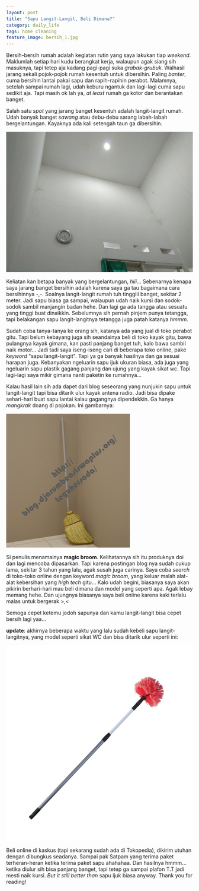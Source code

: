```yaml
---
layout: post
title: "Sapu Langit-Langit, Beli Dimana?"
category: daily_life
tags: home cleaning
feature_image: bersih_1.jpg
---  
```


Bersih-bersih rumah adalah kegiatan rutin yang saya lakukan tiap _weekend_. Maklumlah setiap hari kudu berangkat kerja, walaupun agak siang sih masuknya, tapi tetep aja kadang pagi-pagi suka _grabak-grubuk_. Walhasil jarang sekali pojok-pojok rumah kesentuh untuk dibersihin. Paling _banter_, cuma bersihin lantai pakai sapu dan rapih-rapihin perabot. Malamnya, setelah sampai rumah lagi, udah keburu ngantuk dan lagi-lagi cuma sapu sedikit aja. Tapi masih ok lah ya, _at least_ rumah ga kotor dan berantakan banget.

Salah satu _spot_ yang jarang banget kesentuh adalah langit-langit rumah. Udah banyak banget _sawang_ atau debu-debu sarang labah-labah bergelantungan. Kayaknya ada kali setengah taun ga dibersihin.

![langit-langit rumah](/assets/img/bersih_2.jpg)


Keliatan kan betapa banyak yang bergelantungan, _hiii_... Sebenarnya kenapa saya jarang banget bersihin adalah karena saya ga tau bagaimana cara bersihinnya -,-. Soalnya langit-langit rumah tuh tinggiii banget, sekitar 2 meter. Jadi sapu biasa ga sampai, walaupun udah naik kursi dan sodok-sodok sambil manjangin badan hehe. Dan lagi ga ada tangga atau sesuatu yang tinggi buat dinaikkin. Sebelumnya sih pernah pinjem punya tetangga, tapi belakangan sapu langit-langitnya tetangga juga patah katanya _hmmm_.

Sudah coba tanya-tanya ke orang sih, katanya ada yang jual di toko perabot gitu. Tapi belum kebayang juga sih seandainya beli di toko kayak gitu, bawa pulangnya kayak gimana, kan pasti panjang banget tuh, kalo bawa sambil naik motor...
Jadi tadi saya iseng-iseng cari di beberapa toko online, pake _keyword_  "sapu langit-langit". Tapi ya ga banyak hasilnya dan ga sesuai harapan juga. Kebanyakan ngeluarin sapu ijuk ukuran biasa, ada juga yang ngeluarin sapu plastik gagang panjang dan ujung yang kayak sikat wc. Tapi lagi-lagi saya mikir gimana nanti paketin ke rumahnya...

Kalau hasil lain sih ada dapet dari blog seseorang yang nunjukin sapu untuk langit-langit tapi bisa ditarik ulur kayak antena radio. Jadi bisa dipake sehari-hari buat sapu lantai kalau gagangnya dipendekkin. Ga hanya _mangkrak_ doang di pojokan. Ini gambarnya:

![sapu langit](/assets/img/bersih_3.png)


Si penulis menamainya __magic broom__. Kelihatannya sih itu produknya doi dan lagi mencoba dipasarkan. Tapi karena postingan blog nya sudah cukup lama, sekitar 3 tahun yang lalu, agak susah juga carinya. Saya coba _search_ di toko-toko online dengan keyword _magic broom_, yang keluar malah alat-alat kebersihan yang _high tech_ gitu... Kalo udah begini, biasanya saya akan pikirin berhari-hari mau beli dimana dan model yang seperti apa. Agak lebay memang hehe. Dan ujungnya biasanya saya beli online karena kaki terlalu malas untuk bergerak >,<

Semoga cepet ketemu jodoh sapunya dan kamu langit-langit bisa cepet bersih lagi yaa...


__update__: akhirnya beberapa waktu yang lalu sudah kebeli sapu langit-langitnya, yang model seperti sikat WC dan bisa ditarik ulur seperti ini:

![beli_sapu](/assets/img/belisapu.jpg)

Beli online di kaskus (tapi sekarang sudah ada di Tokopedia), dikirim utuhan dengan dibungkus seadanya. Sampai pak Satpam yang terima paket terheran-heran ketika terima paket sapu ahahahaa. Dan hasilnya hmmm... ketika diulur sih bisa panjang banget, tapi tetep ga sampai plafon T.T jadi mesti naik kursi. _But it still better than_ sapu ijuk biasa anyway. 
Thank you for reading!
